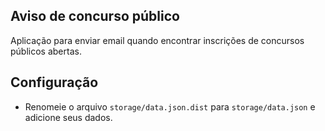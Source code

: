 ## Aviso de concurso público

Aplicação para enviar email quando encontrar inscrições de concursos públicos abertas.

## Configuração

- Renomeie o arquivo `storage/data.json.dist` para `storage/data.json` e adicione seus dados.
